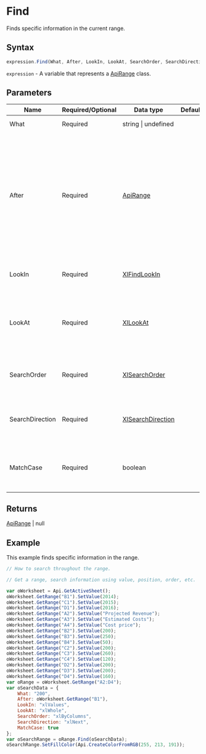 # Find

Finds specific information in the current range.

## Syntax

```javascript
expression.Find(What, After, LookIn, LookAt, SearchOrder, SearchDirection, MatchCase);
```

`expression` - A variable that represents a [ApiRange](../ApiRange.md) class.

## Parameters

| **Name** | **Required/Optional** | **Data type** | **Default** | **Description** |
| ------------- | ------------- | ------------- | ------------- | ------------- |
| What | Required | string \| undefined |  | The data to search for. |
| After | Required | [ApiRange](../../ApiRange/ApiRange.md) |  | The cell after which you want the search to begin. If this argument is not specified, the search starts after the cell in the upper-left corner of the range. |
| LookIn | Required | [XlFindLookIn](../../Enumeration/XlFindLookIn.md) |  | Search data type (formulas or values). |
| LookAt | Required | [XlLookAt](../../Enumeration/XlLookAt.md) |  | Specifies whether the whole search text or any part of the search text is matched. |
| SearchOrder | Required | [XlSearchOrder](../../Enumeration/XlSearchOrder.md) |  | Range search order - by rows or by columns. |
| SearchDirection | Required | [XlSearchDirection](../../Enumeration/XlSearchDirection.md) |  | Range search direction - next match or previous match. |
| MatchCase | Required | boolean |  | Case sensitive or not. The default value is "false". |

## Returns

[ApiRange](../../ApiRange/ApiRange.md) \| null

## Example

This example finds specific information in the range.

```javascript editor-xlsx
// How to search throughout the range.

// Get a range, search information using value, position, order, etc.

var oWorksheet = Api.GetActiveSheet();
oWorksheet.GetRange("B1").SetValue(2014);
oWorksheet.GetRange("C1").SetValue(2015);
oWorksheet.GetRange("D1").SetValue(2016);
oWorksheet.GetRange("A2").SetValue("Projected Revenue");
oWorksheet.GetRange("A3").SetValue("Estimated Costs");
oWorksheet.GetRange("A4").SetValue("Cost price");
oWorksheet.GetRange("B2").SetValue(200);
oWorksheet.GetRange("B3").SetValue(250);
oWorksheet.GetRange("B4").SetValue(50);
oWorksheet.GetRange("C2").SetValue(200);
oWorksheet.GetRange("C3").SetValue(260);
oWorksheet.GetRange("C4").SetValue(120);
oWorksheet.GetRange("D2").SetValue(200);
oWorksheet.GetRange("D3").SetValue(200);
oWorksheet.GetRange("D4").SetValue(160);
var oRange = oWorksheet.GetRange("A2:D4");
var oSearchData = {
	What: "200",
	After: oWorksheet.GetRange("B1"),
	LookIn: "xlValues",
	LookAt: "xlWhole",
	SearchOrder: "xlByColumns",
	SearchDirection: "xlNext",
	MatchCase: true
};
var oSearchRange = oRange.Find(oSearchData);
oSearchRange.SetFillColor(Api.CreateColorFromRGB(255, 213, 191));
```
